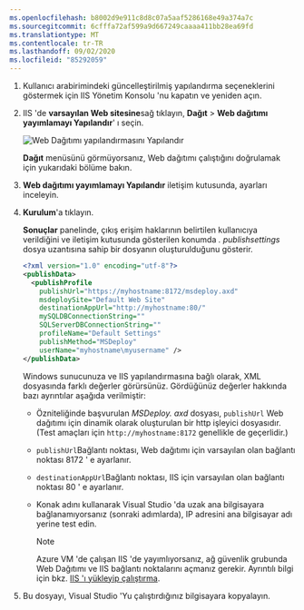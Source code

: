 ```yaml
---
ms.openlocfilehash: b8002d9e911c8d8c07a5aaf5286168e49a374a7c
ms.sourcegitcommit: 6cfffa72af599a9d667249caaaa411bb28ea69fd
ms.translationtype: MT
ms.contentlocale: tr-TR
ms.lasthandoff: 09/02/2020
ms.locfileid: "85292059"
---
```


1. Kullanıcı arabirimindeki güncelleştirilmiş yapılandırma seçeneklerini göstermek için IIS Yönetim Konsolu 'nu kapatın ve yeniden açın.

2. IIS 'de **varsayılan Web sitesine**sağ tıklayın, **Dağıt**  >  **Web dağıtımı yayımlamayı Yapılandır**' ı seçin.

    ![Web Dağıtımı yapılandırmasını Yapılandır](../../deployment/media/tutorial-configure-web-deploy-publishing.png)

   **Dağıt** menüsünü görmüyorsanız, Web dağıtımı çalıştığını doğrulamak için yukarıdaki bölüme bakın.

3. **Web dağıtımı yayımlamayı Yapılandır** iletişim kutusunda, ayarları inceleyin.

4. **Kurulum**'a tıklayın.

    **Sonuçlar** panelinde, çıkış erişim haklarının belirtilen kullanıcıya verildiğini ve iletişim kutusunda gösterilen konumda *. publishsettings* dosya uzantısına sahip bir dosyanın oluşturulduğunu gösterir.

    ```xml
    <?xml version="1.0" encoding="utf-8"?>
    <publishData>
      <publishProfile
        publishUrl="https://myhostname:8172/msdeploy.axd"
        msdeploySite="Default Web Site"
        destinationAppUrl="http://myhostname:80/"
        mySQLDBConnectionString=""
        SQLServerDBConnectionString=""
        profileName="Default Settings"
        publishMethod="MSDeploy"
        userName="myhostname\myusername" />
    </publishData>
    ```

    Windows sunucunuza ve IIS yapılandırmasına bağlı olarak, XML dosyasında farklı değerler görürsünüz. Gördüğünüz değerler hakkında bazı ayrıntılar aşağıda verilmiştir:

   * Özniteliğinde başvurulan *MSDeploy. axd* dosyası, `publishUrl` Web dağıtımı için dinamik olarak oluşturulan bir http işleyici dosyasıdır. (Test amaçları için `http://myhostname:8172` genellikle de geçerlidir.)
   * `publishUrl`Bağlantı noktası, Web dağıtımı için varsayılan olan bağlantı noktası 8172 ' e ayarlanır.
   * `destinationAppUrl`Bağlantı noktası, IIS için varsayılan olan bağlantı noktası 80 ' e ayarlanır.
   * Konak adını kullanarak Visual Studio 'da uzak ana bilgisayara bağlanamıyorsanız (sonraki adımlarda), IP adresini ana bilgisayar adı yerine test edin.

     > [!NOTE]
     > Azure VM 'de çalışan IIS 'de yayımlıyorsanız, ağ güvenlik grubunda Web Dağıtımı ve IIS bağlantı noktalarını açmanız gerekir. Ayrıntılı bilgi için bkz. [IIS 'ı yükleyip çalıştırma](/azure/virtual-machines/windows/quick-create-portal#install-web-server).

5. Bu dosyayı, Visual Studio 'Yu çalıştırdığınız bilgisayara kopyalayın.
